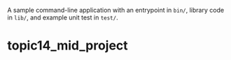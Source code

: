 A sample command-line application with an entrypoint in `bin/`, library code
in `lib/`, and example unit test in `test/`.
# topic14_mid_project
